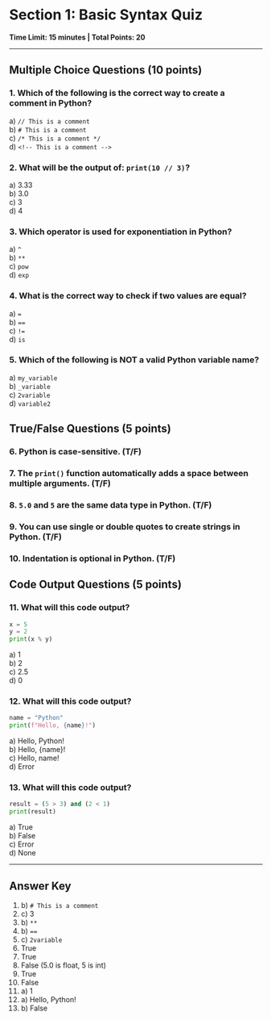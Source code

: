 # Section 1: Basic Syntax Quiz
**Time Limit: 15 minutes | Total Points: 20**

---

## Multiple Choice Questions (10 points)

### 1. Which of the following is the correct way to create a comment in Python?
a) `// This is a comment`  
b) `# This is a comment`  
c) `/* This is a comment */`  
d) `<!-- This is a comment -->`

### 2. What will be the output of: `print(10 // 3)`?
a) 3.33  
b) 3.0  
c) 3  
d) 4

### 3. Which operator is used for exponentiation in Python?
a) `^`  
b) `**`  
c) `pow`  
d) `exp`

### 4. What is the correct way to check if two values are equal?
a) `=`  
b) `==`  
c) `!=`  
d) `is`

### 5. Which of the following is NOT a valid Python variable name?
a) `my_variable`  
b) `_variable`  
c) `2variable`  
d) `variable2`

## True/False Questions (5 points)

### 6. Python is case-sensitive. (T/F)

### 7. The `print()` function automatically adds a space between multiple arguments. (T/F)

### 8. `5.0` and `5` are the same data type in Python. (T/F)

### 9. You can use single or double quotes to create strings in Python. (T/F)

### 10. Indentation is optional in Python. (T/F)

## Code Output Questions (5 points)

### 11. What will this code output?
```python
x = 5
y = 2
print(x % y)
```
a) 1  
b) 2  
c) 2.5  
d) 0

### 12. What will this code output?
```python
name = "Python"
print(f"Hello, {name}!")
```
a) Hello, Python!  
b) Hello, {name}!  
c) Hello, name!  
d) Error

### 13. What will this code output?
```python
result = (5 > 3) and (2 < 1)
print(result)
```
a) True  
b) False  
c) Error  
d) None

---

## Answer Key
1. b) `# This is a comment`
2. c) 3
3. b) `**`
4. b) `==`
5. c) `2variable`
6. True
7. True
8. False (5.0 is float, 5 is int)
9. True
10. False
11. a) 1
12. a) Hello, Python!
13. b) False